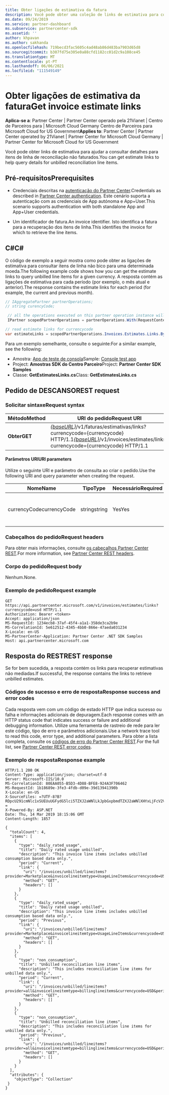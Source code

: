 ```yaml
---
title: Obter ligações de estimativa da fatura
description: Você pode obter uma coleção de links de estimativa para consultar detalhes da linha de reconciliação.
ms.date: 09/24/2019
ms.service: partner-dashboard
ms.subservice: partnercenter-sdk
ms.assetid: ''
author: khpavan
ms.author: sakhanda
ms.openlocfilehash: 719becd3fac5605c4ad48ab86d483ba7903d65d8
ms.sourcegitcommit: b307fd75e305e0a88cfd1182cc01d2c9a108ce45
ms.translationtype: MT
ms.contentlocale: pt-PT
ms.lasthandoff: 06/06/2021
ms.locfileid: "111549149"
---
```

# <a name="get-invoice-estimate-links"></a><span data-ttu-id="66faa-103">Obter ligações de estimativa da fatura</span><span class="sxs-lookup"><span data-stu-id="66faa-103">Get invoice estimate links</span></span>

<span data-ttu-id="66faa-104">**Aplica-se a**: Partner Center | Partner Center operado pela 21Vianet | Centro de Parceiros para | Microsoft Cloud Germany Centro de Parceiros para Microsoft Cloud for US Government</span><span class="sxs-lookup"><span data-stu-id="66faa-104">**Applies to**: Partner Center | Partner Center operated by 21Vianet | Partner Center for Microsoft Cloud Germany | Partner Center for Microsoft Cloud for US Government</span></span>

<span data-ttu-id="66faa-105">Você pode obter links de estimativa para ajudar a consultar detalhes para itens de linha de reconciliação não faturados.</span><span class="sxs-lookup"><span data-stu-id="66faa-105">You can get estimate links to help query details for unbilled reconciliation line items.</span></span>

## <a name="prerequisites"></a><span data-ttu-id="66faa-106">Pré-requisitos</span><span class="sxs-lookup"><span data-stu-id="66faa-106">Prerequisites</span></span>

- <span data-ttu-id="66faa-107">Credenciais descritas na [autenticação do Partner Center](partner-center-authentication.md).</span><span class="sxs-lookup"><span data-stu-id="66faa-107">Credentials as described in [Partner Center authentication](partner-center-authentication.md).</span></span> <span data-ttu-id="66faa-108">Este cenário suporta a autenticação com as credenciais de App autónoma e App+User.</span><span class="sxs-lookup"><span data-stu-id="66faa-108">This scenario supports authentication with both standalone App and App+User credentials.</span></span>

- <span data-ttu-id="66faa-109">Um identificador de fatura.</span><span class="sxs-lookup"><span data-stu-id="66faa-109">An invoice identifier.</span></span> <span data-ttu-id="66faa-110">Isto identifica a fatura para a recuperação dos itens de linha.</span><span class="sxs-lookup"><span data-stu-id="66faa-110">This identifies the invoice for which to retrieve the line items.</span></span>

## <a name="c"></a><span data-ttu-id="66faa-111">C\#</span><span class="sxs-lookup"><span data-stu-id="66faa-111">C\#</span></span>

<span data-ttu-id="66faa-112">O código de exemplo a seguir mostra como pode obter as ligações de estimativa para consultar itens de linha não bico para uma determinada moeda.</span><span class="sxs-lookup"><span data-stu-id="66faa-112">The following example code shows how you can get the estimate links to query unbilled line items for a given currency.</span></span> <span data-ttu-id="66faa-113">A resposta contém as ligações de estimativa para cada período (por exemplo, o mês atual e anterior).</span><span class="sxs-lookup"><span data-stu-id="66faa-113">The response contains the estimate links for each period (for example, the current and previous month).</span></span>

``` csharp
// IAggregatePartner partnerOperations;
// string curencyCode;

 // all the operations executed on this partner operation instance will share the same correlation Id but will differ in request Id
 IPartner scopedPartnerOperations = partnerOperations.With(RequestContextFactory.Instance.Create(Guid.NewGuid()));

// read estimate links for currencycode
var estimateLinks = scopedPartnerOperations.Invoices.Estimates.Links.ByCurrency(curencyCode).Get();
```

<span data-ttu-id="66faa-114">Para um exemplo semelhante, consulte o seguinte:</span><span class="sxs-lookup"><span data-stu-id="66faa-114">For a similar example, see the following:</span></span>

- <span data-ttu-id="66faa-115">Amostra: [App de teste de consola](console-test-app.md)</span><span class="sxs-lookup"><span data-stu-id="66faa-115">Sample: [Console test app](console-test-app.md)</span></span>
- <span data-ttu-id="66faa-116">Project: **Amostras SDK do Centro Parceiro**</span><span class="sxs-lookup"><span data-stu-id="66faa-116">Project: **Partner Center SDK Samples**</span></span>
- <span data-ttu-id="66faa-117">Classe: **GetEstimatesLinks.cs**</span><span class="sxs-lookup"><span data-stu-id="66faa-117">Class: **GetEstimatesLinks.cs**</span></span>

## <a name="rest-request"></a><span data-ttu-id="66faa-118">Pedido de DESCANSO</span><span class="sxs-lookup"><span data-stu-id="66faa-118">REST request</span></span>

### <a name="request-syntax"></a><span data-ttu-id="66faa-119">Solicitar sintaxe</span><span class="sxs-lookup"><span data-stu-id="66faa-119">Request syntax</span></span>

| <span data-ttu-id="66faa-120">Método</span><span class="sxs-lookup"><span data-stu-id="66faa-120">Method</span></span>  | <span data-ttu-id="66faa-121">URI do pedido</span><span class="sxs-lookup"><span data-stu-id="66faa-121">Request URI</span></span>                                                                                                 |
|---------|-------------------------------------------------------------------------------------------------------------|
| <span data-ttu-id="66faa-122">**Obter**</span><span class="sxs-lookup"><span data-stu-id="66faa-122">**GET**</span></span> | <span data-ttu-id="66faa-123">[*{baseURL}*](partner-center-rest-urls.md)/v1/faturas/estimativas/links?currencycode={currencycode} HTTP/1.1</span><span class="sxs-lookup"><span data-stu-id="66faa-123">[*{baseURL}*](partner-center-rest-urls.md)/v1/invoices/estimates/links?currencycode={currencycode} HTTP/1.1</span></span> |

#### <a name="uri-parameters"></a><span data-ttu-id="66faa-124">Parâmetros URI</span><span class="sxs-lookup"><span data-stu-id="66faa-124">URI parameters</span></span>

<span data-ttu-id="66faa-125">Utilize o seguinte URI e parâmetro de consulta ao criar o pedido.</span><span class="sxs-lookup"><span data-stu-id="66faa-125">Use the following URI and query parameter when creating the request.</span></span>

| <span data-ttu-id="66faa-126">Nome</span><span class="sxs-lookup"><span data-stu-id="66faa-126">Name</span></span>                   | <span data-ttu-id="66faa-127">Tipo</span><span class="sxs-lookup"><span data-stu-id="66faa-127">Type</span></span>   | <span data-ttu-id="66faa-128">Necessário</span><span class="sxs-lookup"><span data-stu-id="66faa-128">Required</span></span> | <span data-ttu-id="66faa-129">Descrição</span><span class="sxs-lookup"><span data-stu-id="66faa-129">Description</span></span>                                                       |
|------------------------|--------|----------|-------------------------------------------------------------------|
| <span data-ttu-id="66faa-130">currencyCode</span><span class="sxs-lookup"><span data-stu-id="66faa-130">currencyCode</span></span>           | <span data-ttu-id="66faa-131">string</span><span class="sxs-lookup"><span data-stu-id="66faa-131">string</span></span> | <span data-ttu-id="66faa-132">Yes</span><span class="sxs-lookup"><span data-stu-id="66faa-132">Yes</span></span>      | <span data-ttu-id="66faa-133">O código cambial para os itens de linha não bico.</span><span class="sxs-lookup"><span data-stu-id="66faa-133">The currency code for the unbilled line items.</span></span>                    |

### <a name="request-headers"></a><span data-ttu-id="66faa-134">Cabeçalhos do pedido</span><span class="sxs-lookup"><span data-stu-id="66faa-134">Request headers</span></span>

<span data-ttu-id="66faa-135">Para obter mais informações, consulte [os cabeçalhos Partner Center REST](headers.md).</span><span class="sxs-lookup"><span data-stu-id="66faa-135">For more information, see [Partner Center REST headers](headers.md).</span></span>

### <a name="request-body"></a><span data-ttu-id="66faa-136">Corpo do pedido</span><span class="sxs-lookup"><span data-stu-id="66faa-136">Request body</span></span>

<span data-ttu-id="66faa-137">Nenhum.</span><span class="sxs-lookup"><span data-stu-id="66faa-137">None.</span></span>

### <a name="request-example"></a><span data-ttu-id="66faa-138">Exemplo de pedido</span><span class="sxs-lookup"><span data-stu-id="66faa-138">Request example</span></span>

```http
GET https://api.partnercenter.microsoft.com/v1/invoices/estimates/links?currencycode=usd HTTP/1.1
Authorization: Bearer <token>
Accept: application/json
MS-RequestId: 1234ecb8-37af-45f4-a1a1-358de3ca2b9e
MS-CorrelationId: 5e612512-4345-4bb0-866e-47aeda031234
X-Locale: en-US
MS-PartnerCenter-Application: Partner Center .NET SDK Samples
Host: api.partnercenter.microsoft.com
```

## <a name="rest-response"></a><span data-ttu-id="66faa-139">Resposta do REST</span><span class="sxs-lookup"><span data-stu-id="66faa-139">REST response</span></span>

<span data-ttu-id="66faa-140">Se for bem sucedida, a resposta contém os links para recuperar estimativas não mediadas.</span><span class="sxs-lookup"><span data-stu-id="66faa-140">If successful, the response contains the links to retrieve unbilled estimates.</span></span>

### <a name="response-success-and-error-codes"></a><span data-ttu-id="66faa-141">Códigos de sucesso e erro de resposta</span><span class="sxs-lookup"><span data-stu-id="66faa-141">Response success and error codes</span></span>

<span data-ttu-id="66faa-142">Cada resposta vem com um código de estado HTTP que indica sucesso ou falha e informações adicionais de depuragem.</span><span class="sxs-lookup"><span data-stu-id="66faa-142">Each response comes with an HTTP status code that indicates success or failure and additional debugging information.</span></span> <span data-ttu-id="66faa-143">Utilize uma ferramenta de rastreio de rede para ler este código, tipo de erro e parâmetros adicionais.</span><span class="sxs-lookup"><span data-stu-id="66faa-143">Use a network trace tool to read this code, error type, and additional parameters.</span></span> <span data-ttu-id="66faa-144">Para obter a lista completa, consulte os [códigos de erro do Partner Center REST](error-codes.md).</span><span class="sxs-lookup"><span data-stu-id="66faa-144">For the full list, see [Partner Center REST error codes](error-codes.md).</span></span>

### <a name="response-example"></a><span data-ttu-id="66faa-145">Exemplo de resposta</span><span class="sxs-lookup"><span data-stu-id="66faa-145">Response example</span></span>

```http
HTTP/1.1 200 OK
Content-Type: application/json; charset=utf-8
Server: Microsoft-IIS/10.0
MS-CorrelationId: 80EAA055-B5D3-4D88-BFE8-924A3F706462
MS-RequestId: 1b18689e-3fe3-4fdb-d09e-39d13941390b
X-Locale: en-US
X-SourceFiles: =?UTF-8?B?RDpcU291cmNlc1xSUEUuUGFydG5lci5TZXJ2aWNlLkJpbGxpbmdTZXJ2aWNlXHYxLjFcV2ViQXBpc1xCaWxsaW5nU2VydmljZS5WMi5XZWJcdjFcaW52b2ljZXNcZXN0aW1hdGVzXGxpbmtz?=
X-Powered-By: ASP.NET
Date: Thu, 14 Mar 2019 18:15:06 GMT
Content-Length: 1857

{
  "totalCount": 4,
  "items": [
    {
      "type": "daily_rated_usage",
      "title": "Daily rated usage unbilled",
      "description": "This invoice line items includes unbilled consumption based data only.",
      "period": "Current",
      "link": {
        "uri": "/invoices/unbilled/lineitems?provider=Marketplace&invoicelineitemtype=UsageLineItems&currencycode=USD&period=current&size=2000",
        "method": "GET",
        "headers": []
      }
    },
    {
      "type": "daily_rated_usage",
      "title": "Daily rated usage unbilled",
      "description": "This invoice line items includes unbilled consumption based data only.",
      "period": "Previous",
      "link": {
        "uri": "/invoices/unbilled/lineitems?provider=Marketplace&invoicelineitemtype=UsageLineItems&currencycode=USD&period=previous&size=2000",
        "method": "GET",
        "headers": []
      }
    },
    {
      "type": "non_consumption",
      "title": "Unbilled reconciliation line items",
      "description": "This includes reconciliation line items for unbilled data only.",
      "period": "Current",
      "link": {
        "uri": "/invoices/unbilled/lineitems?provider=all&invoicelineitemtype=billinglineitems&currencycode=USD&period=current&size=2000",
        "method": "GET",
        "headers": []
      }
    },
    {
      "type": "non_consumption",
      "title": "Unbilled reconciliation line items",
      "description": "This includes reconciliation line items for unbilled data only.",
      "period": "Previous",
      "link": {
        "uri": "/invoices/unbilled/lineitems?provider=all&invoicelineitemtype=billinglineitems&currencycode=USD&period=previous&size=2000",
        "method": "GET",
        "headers": []
      }
    }
  ],
  "attributes": {
    "objectType": "Collection"
 }
}
```
